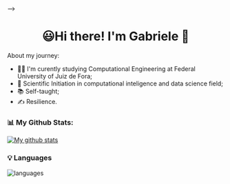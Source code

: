 <!-- ### Hi there 👋

<!--
**gabic6/gabic6** is a ✨ _special_ ✨ repository because its `README.md` (this file) appears on your GitHub profile.

Here are some ideas to get you started:

- 🔭 I’m currently working on ...
- 🌱 I’m currently learning ...
- 👯 I’m looking to collaborate on ...
- 🤔 I’m looking for help with ...
- 💬 Ask me about ...
- 📫 How to reach me: ...
- 😄 Pronouns: ...
- ⚡ Fun fact: ...
-->
 -->
 

<h1 align="center">
😃Hi there! I'm Gabriele 👋 
</h1>
About my journey:

- 👩‍💻 I'm curently studying Computational Engineering at Federal University of Juiz de Fora;
- 📑 Scientific Initiation in computational inteligence and data science field;
- 📚 Self-taught;
- ✍ Resilience.

### 📊 My Github Stats:

<!-- ![GitHub stats](https://readme-stats-cfgj2cxdy.vercel.app/api?username=gabic6&count_private=true&show_icons=true&theme=tokyonight) -->
[![My github stats](https://github-readme-stats.vercel.app/api?username=gabic6&theme=cobalt&show_icons=true)](https://github.com/gabic6/github-readme-stats)

### 💡 Languages

![languages](https://github-readme-stats.vercel.app/api/top-langs/?username=gabic6&hide=scss&layout=compact&theme=cobalt&title_color=2ED3EA)
